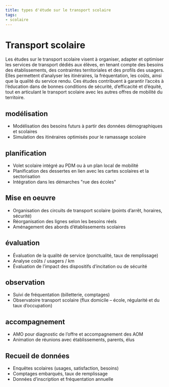 ```yaml
---
title: types d'étude sur le transport scolaire
tags:
- scolaire
---
```

# Transport scolaire
Les études sur le transport scolaire visent à organiser, adapter et optimiser les services de transport dédiés aux élèves, en tenant compte des besoins des établissements, des contraintes territoriales et des profils des usagers. Elles permettent d’analyser les itinéraires, la fréquentation, les coûts, ainsi que la qualité du service rendu. Ces études contribuent à garantir l’accès à l’éducation dans de bonnes conditions de sécurité, d’efficacité et d’équité, tout en articulant le transport scolaire avec les autres offres de mobilité du territoire. 

## modélisation
- Modélisation des besoins futurs à partir des données démographiques et scolaires
- Simulation des itinéraires optimisés pour le ramassage scolaire

## planification
- Volet scolaire intégré au PDM ou à un plan local de mobilité
- Planification des dessertes en lien avec les cartes scolaires et la sectorisation
- Intégration dans les démarches "rue des écoles"

## Mise en oeuvre
- Organisation des circuits de transport scolaire (points d’arrêt, horaires, sécurité)
- Réorganisation des lignes selon les besoins réels
- Aménagement des abords d’établissements scolaires

## évaluation
- Évaluation de la qualité de service (ponctualité, taux de remplissage)
- Analyse coûts / usagers / km
- Évaluation de l’impact des dispositifs d’incitation ou de sécurité

## observation
- Suivi de fréquentation (billetterie, comptages)
- Observatoire transport scolaire (flux domicile – école, régularité et du taux d’occupation)

## accompagnement
- AMO pour diagnostic de l’offre et accompagnement des AOM
- Animation de réunions avec établissements, parents, élus

## Recueil de données
- Enquêtes scolaires (usages, satisfaction, besoins)
- Comptages embarqués, taux de remplissage
- Données d’inscription et fréquentation annuelle
